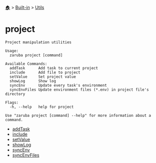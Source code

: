 <!--startTocHeader-->
[🏠](../../../README.md) > [Built-in](../../README.md) > [Utils](../README.md)
# project
<!--endTocHeader-->

```
Project manipulation utilities

Usage:
  zaruba project [command]

Available Commands:
  addTask      Add task to current project
  include      Add file to project
  setValue     Set project value
  showLog      Show log
  syncEnv      Update every task's environment
  syncEnvFiles Update environment files (*.env) in project file's directory

Flags:
  -h, --help   help for project

Use "zaruba project [command] --help" for more information about a command.

```

<!--startTocSubtopic-->
- [addTask](add-task.md)
- [include](include.md)
- [setValue](set-value.md)
- [showLog](show-log.md)
- [syncEnv](sync-env.md)
- [syncEnvFiles](sync-env-files.md)
<!--endTocSubtopic-->